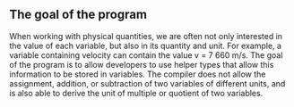 ## The goal of the program
When working with physical quantities, we are often not only interested in the value of each variable, but also in its quantity and unit. For example, a variable containing velocity can contain the value v = 7 660 m/s. The goal of the program is to allow developers to use helper types that 
allow this information to be stored in variables. The compiler does not allow the assignment, addition, or subtraction of two variables of different units, and is also able to derive the unit of multiple or quotient of two variables.
